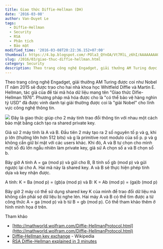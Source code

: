 ```yaml
---
title: Giao thức Diffie-Hellman (DH)
date: '2016-03-08'
author: Van-Duyet Le
tags:
  - Diffie-Hellman
  - Security
  - RSA
  - Phân tích
  - Bảo mật
modified_time: '2016-03-08T20:22:36.152+07:00'
thumbnail: https://4.bp.blogspot.com/-POla3_QYnOA/Vt7RlL_z6hI/AAAAAAAAQtU/TGeI1cufIe0/s1600/anglerek_dh_02b.jpg
slug: /2016/03/giao-thuc-diffie-hellman.html
category: Security
description: Theo trang công nghệ Engadget, giải thưởng AM Turing được coi như Nobel IT năm 2015 sẽ được trao cho hai nhà khoa học Whitfield Diffie và Martin E. Hellman, tác giả của đề tài mã hóa dữ liệu mang tên "Giao thức Difie-Hellman 1976". Phương pháp mã hóa được cho là "có thể bảo vệ hàng nghìn tỷ USD" đã được vinh danh tại giải thường được coi là "giải Nobel" cho lĩnh vực công nghệ thông tin.
---
```


Theo trang công nghệ Engadget, giải thưởng AM Turing được coi như Nobel IT năm 2015 sẽ được trao cho hai nhà khoa học Whitfield Diffie và Martin E. Hellman, tác giả của đề tài mã hóa dữ liệu mang tên "Giao thức Difie-Hellman 1976". Phương pháp mã hóa được cho là "có thể bảo vệ hàng nghìn tỷ USD" đã được vinh danh tại giải thường được coi là "giải Nobel" cho lĩnh vực công nghệ thông tin.

![](https://4.bp.blogspot.com/-POla3_QYnOA/Vt7RlL_z6hI/AAAAAAAAQtU/TGeI1cufIe0/s1600/anglerek_dh_02b.jpg)
Đây là giao thức giúp cho 2 máy tính trao đổi thông tin với nhau một cách bảo mật bằng cách tạo ra shared private key.

Giả sử 2 máy tính là A và B. Đầu tiên 2 máy tạo ra 2 số nguyên tố p và g, khi p lớn (thường lớn hơn 512 bits) và g là primitive root modulo của số p. p và g không cần giữ bí mật với các users khác. Khi đó, A và B tự chọn cho mình một số đủ lớn ngẫu nhiên làm private key, giả sử A chọn số a và B chọn số b.

Bây giờ A tính A = ga (mod p) và gửi cho B, B tính số gb (mod p) và gửi ngược lại cho A.
Hai mã này là shared key. A và B sẽ thực hiện phép tính dựa và key nhận được.

A tính: K = Ba (mod p) = (gb)a (mod p)
và B: K = Ab (mod p) = (ga)b (mod p)

Bây giờ 2 máy có thể sử dụng shared key K của mình để trao đổi dữ liệu mà không cần phải sợ dữ liệu bị nghe lén. Hai máy A và B có thể tìm được a từ công thức A = ga (mod p) và b từ B = gb (mod p). Có thể tham khảo thêm ở hình minh họa ở trên.

Tham khảo

- [http://mathworld.wolfram.com/Diffie-HellmanProtocol.html](http://mathworld.wolfram.com/Diffie-HellmanProtocol.html)
- [Diffie–Hellman key exchange](https://en.wikipedia.org/wiki/Diffie%E2%80%93Hellman_key_exchange) - Wikipedia
- [RSA Diffie-Hellman explained in 3 minutes](http://www.mat-d.com/site/rsa-diffie-hellman-explained-in-3-minutes/)
